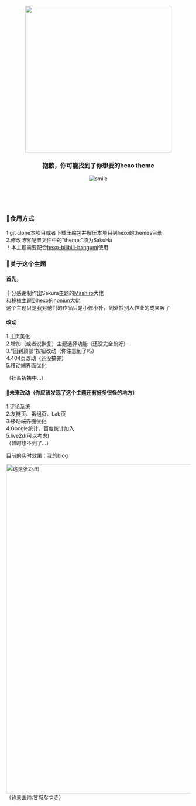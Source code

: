  
 <div align=center><img src="https://jsd.onmicrosoft.cn/gh/imouup/pico/picsakuha.png" width="400px">
 
### 抱歉，你可能找到了你想要的hexo theme

![smile](https://jsd.onmicrosoft.cn/gh/imouup/pico/picQQ20211226154916.jpg)

</div>
</br>
</br>
</br>

### :cherry_blossom:食用方式 
1.git clone本项目或者下载压缩包并解压本项目到hexo的themes目录</br>
2.修改博客配置文件中的“theme:”项为SakuHa</br>
！本主题需要配合[hexo-bilibili-bangumi](https://github.com/HCLonely/hexo-bilibili-bangumi)使用</br>

### :icecream:关于这个主题</br>
#### 首先，</br>
十分感谢制作出Sakura主题的[Mashiro](https://2heng.xin/)大佬</br>
和移植主题到hexo的[honjun](https://github.com/honjun)大佬</br>
这个主题只是我对他们的作品只是小修小补，到处抄别人作业的成果罢了</br>

#### 改动</br>
1.主页美化</br>
~~2.增加（或者说恢复）主题选择功能（还没完全搞好）~~</br>
3.“回到顶部”按钮改动（你注意到了吗）</br>
4.404页改动（还没搞完）</br>
5.移动端界面优化</br>

（社畜祈祷中...）</br>

#### :compass:未来改动（你应该发现了这个主题还有好多很怪的地方）</br>
1.评论系统  </br>
2.友链页、番组页、Lab页</br>
~~3.移动端界面优化~~</br>
4.Google统计、百度统计加入</br>
5.live2d(可以考虑)</br>
（暂时想不到了...）</br>

目前的实时效果：[我的blog](https://mouup.top)</br>

<img src="https://jsd.onmicrosoft.cn/gh/imouup/pico/picSakuHapc-SurfaceBook.png" width="900px" align=center title="这是张2k图">
（背景画师:甘城なつき）</br>


